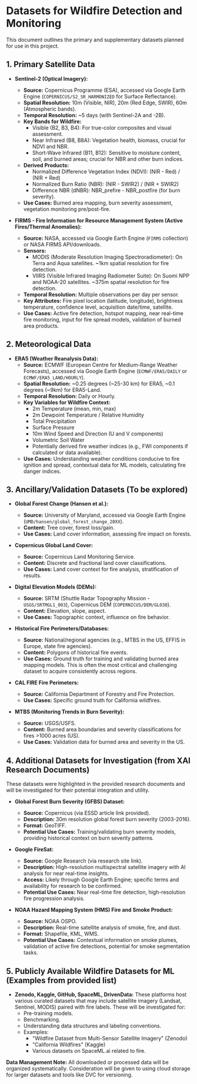 # Datasets for Wildfire Detection and Monitoring

This document outlines the primary and supplementary datasets planned for use in this project.

## 1. Primary Satellite Data

*   **Sentinel-2 (Optical Imagery):**
    *   **Source:** Copernicus Programme (ESA), accessed via Google Earth Engine (`COPERNICUS/S2_SR_HARMONIZED` for Surface Reflectance).
    *   **Spatial Resolution:** 10m (Visible, NIR), 20m (Red Edge, SWIR), 60m (Atmospheric bands).
    *   **Temporal Resolution:** ~5 days (with Sentinel-2A and -2B).
    *   **Key Bands for Wildfire:**
        *   Visible (B2, B3, B4): For true-color composites and visual assessment.
        *   Near Infrared (B8, B8A): Vegetation health, biomass, crucial for NDVI and NBR.
        *   Short-Wave Infrared (B11, B12): Sensitive to moisture content, soil, and burned areas; crucial for NBR and other burn indices.
    *   **Derived Products:**
        *   Normalized Difference Vegetation Index (NDVI): (NIR - Red) / (NIR + Red)
        *   Normalized Burn Ratio (NBR): (NIR - SWIR2) / (NIR + SWIR2)
        *   Difference NBR (dNBR): NBR_prefire - NBR_postfire (for burn severity).
    *   **Use Cases:** Burned area mapping, burn severity assessment, vegetation monitoring pre/post-fire.

*   **FIRMS - Fire Information for Resource Management System (Active Fires/Thermal Anomalies):**
    *   **Source:** NASA, accessed via Google Earth Engine (`FIRMS` collection) or NASA FIRMS API/downloads.
    *   **Sensors:**
        *   MODIS (Moderate Resolution Imaging Spectroradiometer): On Terra and Aqua satellites. ~1km spatial resolution for fire detection.
        *   VIIRS (Visible Infrared Imaging Radiometer Suite): On Suomi NPP and NOAA-20 satellites. ~375m spatial resolution for fire detection.
    *   **Temporal Resolution:** Multiple observations per day per sensor.
    *   **Key Attributes:** Fire pixel location (latitude, longitude), brightness temperature, confidence level, acquisition date/time, satellite.
    *   **Use Cases:** Active fire detection, hotspot mapping, near real-time fire monitoring, input for fire spread models, validation of burned area products.

## 2. Meteorological Data

*   **ERA5 (Weather Reanalysis Data):**
    *   **Source:** ECMWF (European Centre for Medium-Range Weather Forecasts), accessed via Google Earth Engine (`ECMWF/ERA5/DAILY` or `ECMWF/ERA5_LAND/HOURLY`).
    *   **Spatial Resolution:** ~0.25 degrees (~25-30 km) for ERA5, ~0.1 degrees (~9km) for ERA5-Land.
    *   **Temporal Resolution:** Daily or Hourly.
    *   **Key Variables for Wildfire Context:**
        *   2m Temperature (mean, min, max)
        *   2m Dewpoint Temperature / Relative Humidity
        *   Total Precipitation
        *   Surface Pressure
        *   10m Wind Speed and Direction (U and V components)
        *   Volumetric Soil Water
        *   Potentially derived fire weather indices (e.g., FWI components if calculated or data available).
    *   **Use Cases:** Understanding weather conditions conducive to fire ignition and spread, contextual data for ML models, calculating fire danger indices.

## 3. Ancillary/Validation Datasets (To be explored)

*   **Global Forest Change (Hansen et al.):**
    *   **Source:** University of Maryland, accessed via Google Earth Engine (`UMD/hansen/global_forest_change_20XX`).
    *   **Content:** Tree cover, forest loss/gain.
    *   **Use Cases:** Land cover information, assessing fire impact on forests.

*   **Copernicus Global Land Cover:**
    *   **Source:** Copernicus Land Monitoring Service.
    *   **Content:** Discrete and fractional land cover classifications.
    *   **Use Cases:** Land cover context for fire analysis, stratification of results.

*   **Digital Elevation Models (DEMs):**
    *   **Source:** SRTM (Shuttle Radar Topography Mission - `USGS/SRTMGL1_003`), Copernicus DEM (`COPERNICUS/DEM/GLO30`).
    *   **Content:** Elevation, slope, aspect.
    *   **Use Cases:** Topographic context, influence on fire behavior.

*   **Historical Fire Perimeters/Databases:**
    *   **Source:** National/regional agencies (e.g., MTBS in the US, EFFIS in Europe, state fire agencies).
    *   **Content:** Polygons of historical fire events.
    *   **Use Cases:** Ground truth for training and validating burned area mapping models. This is often the most critical and challenging dataset to acquire consistently across regions.

*   **CAL FIRE Fire Perimeters:**
    *   **Source:** California Department of Forestry and Fire Protection.
    *   **Use Cases:** Specific ground truth for California wildfires.

*   **MTBS (Monitoring Trends in Burn Severity):**
    *   **Source:** USGS/USFS.
    *   **Content:** Burned area boundaries and severity classifications for fires >1000 acres (US).
    *   **Use Cases:** Validation data for burned area and severity in the US.

## 4. Additional Datasets for Investigation (from XAI Research Documents)

These datasets were highlighted in the provided research documents and will be investigated for their potential integration and utility.

*   **Global Forest Burn Severity (GFBS) Dataset:**
    *   **Source:** Copernicus (via ESSD article link provided).
    *   **Description:** 30m resolution global forest burn severity (2003-2016).
    *   **Format:** GeoTIFF.
    *   **Potential Use Cases:** Training/validating burn severity models, providing historical context on burn severity patterns.

*   **Google FireSat:**
    *   **Source:** Google Research (via research site link).
    *   **Description:** High-resolution multispectral satellite imagery with AI analysis for near real-time insights.
    *   **Access:** Likely through Google Earth Engine; specific terms and availability for research to be confirmed.
    *   **Potential Use Cases:** Near real-time fire detection, high-resolution fire progression analysis.

*   **NOAA Hazard Mapping System (HMS) Fire and Smoke Product:**
    *   **Source:** NOAA OSPO.
    *   **Description:** Real-time satellite analysis of smoke, fire, and dust.
    *   **Format:** Shapefile, KML, WMS.
    *   **Potential Use Cases:** Contextual information on smoke plumes, validation of active fire detections, potential for smoke segmentation tasks.

## 5. Publicly Available Wildfire Datasets for ML (Examples from provided list)

*   **Zenodo, Kaggle, GitHub, SpaceML, DrivenData:** These platforms host various curated datasets that may include satellite imagery (Landsat, Sentinel, MODIS) paired with fire labels. These will be investigated for:
    *   Pre-training models.
    *   Benchmarking.
    *   Understanding data structures and labeling conventions.
    *   Examples:
        *   "Wildfire Dataset from Multi-Sensor Satellite Imagery" (Zenodo)
        *   "California Wildfires" (Kaggle)
        *   Various datasets on SpaceML.ai related to fire.

**Data Management Note:** All downloaded or processed data will be organized systematically. Consideration will be given to using cloud storage for larger datasets and tools like DVC for versioning.
